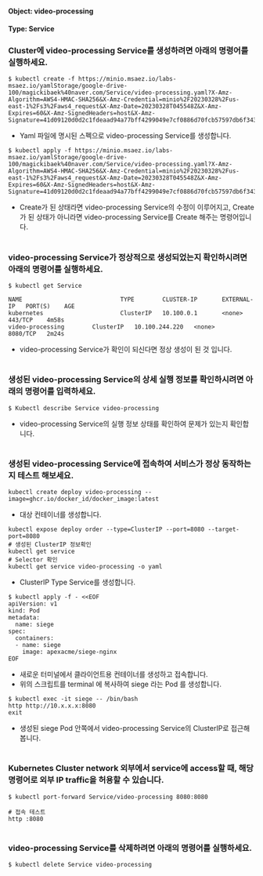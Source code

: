 
#### Object: video-processing
#### Type: Service

### Cluster에 video-processing Service를 생성하려면 아래의 명령어를 실행하세요.

```
$ kubectl create -f https://minio.msaez.io/labs-msaez.io/yamlStorage/google-drive-100/magickibaek%40naver.com/Service/video-processing.yaml?X-Amz-Algorithm=AWS4-HMAC-SHA256&X-Amz-Credential=minio%2F20230328%2Fus-east-1%2Fs3%2Faws4_request&X-Amz-Date=20230328T045548Z&X-Amz-Expires=60&X-Amz-SignedHeaders=host&X-Amz-Signature=41d09120d0d2c1fdeaad94a77bff4299049e7cf0886d70fcb57597db6f343726
```
- Yaml 파일에 명시된 스펙으로 video-processing Service를 생성합니다.  

```
$ kubectl apply -f https://minio.msaez.io/labs-msaez.io/yamlStorage/google-drive-100/magickibaek%40naver.com/Service/video-processing.yaml?X-Amz-Algorithm=AWS4-HMAC-SHA256&X-Amz-Credential=minio%2F20230328%2Fus-east-1%2Fs3%2Faws4_request&X-Amz-Date=20230328T045548Z&X-Amz-Expires=60&X-Amz-SignedHeaders=host&X-Amz-Signature=41d09120d0d2c1fdeaad94a77bff4299049e7cf0886d70fcb57597db6f343726
```
- Create가 된 상태라면 video-processing Service의 수정이 이루어지고, Create가 된 상태가 아니라면 video-processing Service를 Create 해주는 명령어입니다.
#

### video-processing Service가 정상적으로 생성되었는지 확인하시려면 아래의 명령어를 실행하세요.

```
$ kubectl get Service

NAME                            TYPE        CLUSTER-IP       EXTERNAL-IP   PORT(S)    AGE
kubernetes                      ClusterIP   10.100.0.1       <none>        443/TCP    4m58s
video-processing        ClusterIP   10.100.244.220   <none>        8080/TCP   2m24s

```
- video-processing Service가 확인이 되신다면 정상 생성이 된 것 입니다.
#

### 생성된 video-processing Service의 상세 실행 정보를 확인하시려면 아래의 명령어를 입력하세요.

```
$ Kubectl describe Service video-processing
```
- video-processing Service의 실행 정보 상태를 확인하여 문제가 있는지 확인합니다.
#

### 생성된 video-processing Service에 접속하여 서비스가 정상 동작하는지 테스트 해보세요.

```
kubectl create deploy video-processing --image=ghcr.io/docker_id/docker_image:latest
```
- 대상 컨테이너를 생성합니다.  

```
kubectl expose deploy order --type=ClusterIP --port=8080 --target-port=8080
# 생성된 ClusterIP 정보확인
kubectl get service 
# Selector 확인
kubectl get service video-processing -o yaml
```
- ClusterIP Type Service를 생성합니다.

```
$ kubectl apply -f - <<EOF
apiVersion: v1
kind: Pod
metadata:
  name: siege
spec:
  containers:
  - name: siege
    image: apexacme/siege-nginx
EOF
```
- 새로운 터미널에서 클라이언트용 컨테이너를 생성하고 접속합니다.
- 위의 스크립트를 terminal 에 복사하여 siege 라는 Pod 를 생성합니다.  

```
$ kubectl exec -it siege -- /bin/bash
http http://10.x.x.x:8080
exit
```
- 생성된 siege Pod 안쪽에서 video-processing Service의 ClusterIP로 접근해봅니다.
#

### Kubernetes Cluster network 외부에서 service에 access할 때, 해당 명령어로 외부 IP traffic을 허용할 수 있습니다.

```
$ kubectl port-forward Service/video-processing 8080:8080

# 접속 테스트
http :8080
```
#

### video-processing Service를 삭제하려면 아래의 명령어를 실행하세요.

```
$ kubectl delete Service video-processing
```
#

